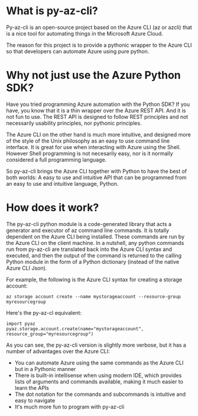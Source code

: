 # What is py-az-cli?

Py-az-cli is an open-source project based on the Azure CLI (az or azcli) that is a nice tool for automating things in the Microsoft Azure Cloud.

The reason for this project is to provide a pythonic wrapper to the Azure CLI so that developers can automate Azure using pure python.

# Why not just use the Azure Python SDK?

Have you tried programming Azure automation with the Python SDK?  If you have, you know that it is a thin wrapper over the Azure REST API.  And it is not fun to use.  The REST API is designed to follow REST principles and not necessarily usability principles, nor pythonic principles.  

The Azure CLI on the other hand is much more intuitive, and designed more of the style of the Unix philosophy as an easy to use command line interface.  It is great for use when interacting with Azure using the Shell.  However Shell programming is not necesarily easy, nor is it normally considered a full programming language.

So py-az-cli brings the Azure CLI together with Python to have the best of both worlds: A easy to use and intuitive API that can be programmed from an easy to use and intuitive language, Python.

# How does it work?
The py-az-cli python module is a code-generated library that acts a generator and executor of az command line commands.  It is totally dependent on the Azure CLI being installed.  These commands are run by the Azure CLI on the client machine.   In a nutshell, any python commands run from py-az-cli are translated back into the Azure CLI syntax and executed, and then the output of the command is returned to the calling Python module in the form of a Python dictionary (instead of the native Azure CLI Json).   

For example, the following is the Azure CLI syntax for creating a storage account:
```
az storage account create --name mystorageaccount --resource-group myresourcegroup
```
Here's the py-az-cl equivalent:
```
import pyaz
pyaz.storage.account.create(name="mystorageaccount", resource_group="myresourcegroup")
```
As you can see, the py-az-cli version is slightly more verbose, but it has a number of advantages over the Azure CLI:
- You can automate Azure using the same commands as the Azure CLI but in a Pythonic manner
- There is built-in intellisense when using modern IDE, which provides lists of arguments and commands available, making it much easier to learn the APIs
- The dot notation for the commands and subcommands is intuitive and easy to navigate
- It's much more fun to program with py-az-cli

